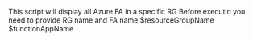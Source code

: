 This script will display all Azure FA in a specific RG Before executin you need to provide RG name and FA name
$resourceGroupName
$functionAppName
